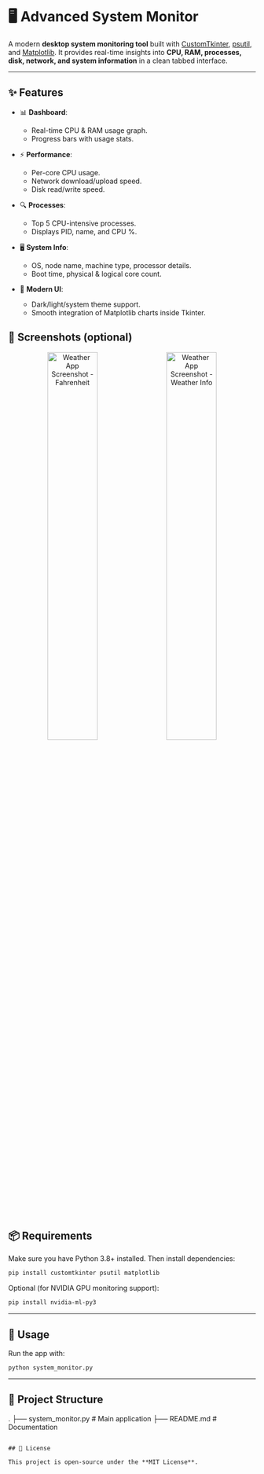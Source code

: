 # 🖥️ Advanced System Monitor

A modern **desktop system monitoring tool** built with [CustomTkinter](https://github.com/TomSchimansky/CustomTkinter), [psutil](https://github.com/giampaolo/psutil), and [Matplotlib](https://matplotlib.org/).
It provides real-time insights into **CPU, RAM, processes, disk, network, and system information** in a clean tabbed interface.

---

## ✨ Features

* 📊 **Dashboard**:

  * Real-time CPU & RAM usage graph.
  * Progress bars with usage stats.

* ⚡ **Performance**:

  * Per-core CPU usage.
  * Network download/upload speed.
  * Disk read/write speed.

* 🔍 **Processes**:

  * Top 5 CPU-intensive processes.
  * Displays PID, name, and CPU %.

* 🖥️ **System Info**:

  * OS, node name, machine type, processor details.
  * Boot time, physical & logical core count.

* 🎨 **Modern UI**:

  * Dark/light/system theme support.
  * Smooth integration of Matplotlib charts inside Tkinter.

## 📸 Screenshots (optional)

<p align="center"> <img src="https://res.cloudinary.com/dlvxjnycr/image/upload/v1758877392/Dashboard_qsgfj2.png" alt="Weather App Screenshot - Fahrenheit" width="45%"/> &nbsp;&nbsp; <img src="https://res.cloudinary.com/dlvxjnycr/image/upload/v1758877405/performance_l6gilx.png" alt="Weather App Screenshot - Weather Info" width="45%"/> </p>


## 📦 Requirements

Make sure you have Python 3.8+ installed. Then install dependencies:

```bash
pip install customtkinter psutil matplotlib
```

Optional (for NVIDIA GPU monitoring support):

```bash
pip install nvidia-ml-py3
```

---

## 🚀 Usage

Run the app with:

```bash
python system_monitor.py
```

---

## 📂 Project Structure


.
├── system_monitor.py   # Main application
├── README.md           # Documentation
```

## 📜 License

This project is open-source under the **MIT License**.


